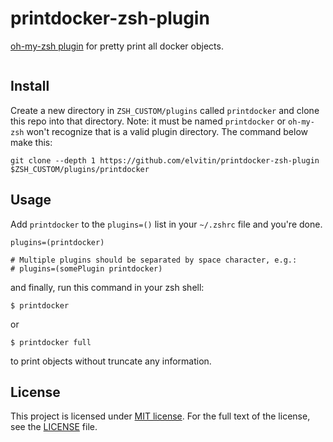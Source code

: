 # printdocker-zsh-plugin

[oh-my-zsh plugin](https://github.com/ohmyzsh/ohmyzsh) for pretty print all docker objects.

![]()

## Install

Create a new directory in `ZSH_CUSTOM/plugins` called `printdocker` and clone this repo into that directory. Note: it must be named `printdocker` or `oh-my-zsh` won't recognize that is a valid plugin directory. The command below make this:

```shell
git clone --depth 1 https://github.com/elvitin/printdocker-zsh-plugin $ZSH_CUSTOM/plugins/printdocker
```

## Usage

Add `printdocker` to the `plugins=()` list in your `~/.zshrc` file and you're done.

```shell
plugins=(printdocker)

# Multiple plugins should be separated by space character, e.g.:
# plugins=(somePlugin printdocker)
```

and finally, run this command in your zsh shell:

```shell
$ printdocker
```

or

```shell
$ printdocker full
```

to print objects without truncate any information.

## License

This project is licensed under [MIT license](http://opensource.org/licenses/MIT).
For the full text of the license, see the [LICENSE](LICENSE) file.